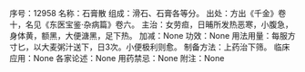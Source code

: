 序号：12958
名称：石膏散
组成：滑石、石膏各等分。
出处：方出《千金》卷十，名见《东医宝鉴·杂病篇》卷六。
主治：女劳疸，日晡所发热恶寒，小腹急，身体黄，额黑，大便溏黑，足下热。
加减：None
功效：None
用法用量：每服方寸匕，以大麦粥汁送下，日3次。小便极利则愈。
制备方法：上药治下筛。
临床应用：None
各家论述：None
用药禁忌：None
附注：None
